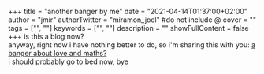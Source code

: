 +++
title = "another banger by me"
date = "2021-04-14T01:37:00+02:00"
author = "jmir"
authorTwitter = "miramon_joel" #do not include @
cover = ""
tags = ["", ""]
keywords = ["", ""]
description = ""
showFullContent = false
+++
is this a blog now?  
anyway, right now i have nothing better to do, so i'm sharing this with you: [a banger about love and maths?](https://www.youtube.com/watch?v=yoHR8qwuqmY)  
i should probably go to bed now, bye
